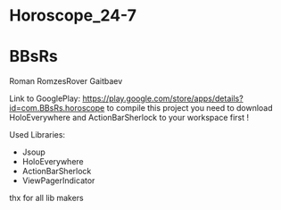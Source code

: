 Horoscope_24-7
==============
BBsRs
=====
Roman RomzesRover Gaitbaev 

Link to GooglePlay: https://play.google.com/store/apps/details?id=com.BBsRs.horoscope
to compile this project you need to download HoloEverywhere and ActionBarSherlock to your workspace first !


Used Libraries:
* Jsoup
* HoloEverywhere
* ActionBarSherlock
* ViewPagerIndicator

thx for all lib makers
